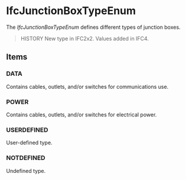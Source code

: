 # IfcJunctionBoxTypeEnum

The _IfcJunctionBoxTypeEnum_ defines different types of junction boxes.
<!-- end of short definition -->


> HISTORY New type in IFC2x2. Values added in IFC4.

## Items

### DATA
Contains cables, outlets, and/or switches for communications use.

### POWER
Contains cables, outlets, and/or switches for electrical power.

### USERDEFINED
User-defined type.

### NOTDEFINED
Undefined type.

